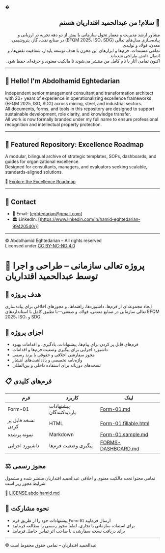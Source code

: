 �<div dir="rtl">

## 👋 سلام! من عبدالحمید اقتداریان هستم

مشاور ارشد مدیریت و معمار تحول سازمانی با بیش از دو دهه تجربه در ارزیابی و پیاده‌سازی مدل‌های تعالی (EFQM 2025، ISO، SDG) در صنایع نفت، گاز، پتروشیمی، معدن، فولاد و تولیدی.  
تمامی مستندات، فرم‌ها و ابزارهای این مخزن با هدف توسعه پایدار، شفافیت نقش‌ها، و انتقال دانش طراحی شده‌اند.  
اکنون تمامی آثار با نام کامل من منتشر می‌شوند تا مالکیت معنوی و حرفه‌ای حفظ شود.

</div>

---

## 👋 Hello! I'm Abdolhamid Eghtedarian

Independent senior management consultant and transformation architect with 20+ years of experience in operationalizing excellence frameworks (EFQM 2025, ISO, SDG) across mining, steel, and industrial sectors.  
All documents, forms, and tools in this repository are designed to support sustainable development, role clarity, and knowledge transfer.  
All work is now formally branded under my full name to ensure professional recognition and intellectual property protection.

---

## 📘 Featured Repository: Excellence Roadmap

A modular, bilingual archive of strategic templates, SOPs, dashboards, and guides for organizational excellence.  
Designed for consultants, managers, and evaluators seeking scalable, standards-aligned solutions.

🔗 [Explore the Excellence Roadmap](https://github.com/hamideghtedarian/excellence-roadmap)

---

## 📩 Contact

- 📧 Email: [eghtedarian@gmail.com]  
- 🏛️ LinkedIn: [(https://www.linkedin.com/in/hamid-eghtedarian-99420540/)]

---

© Abdolhamid Eghtedarian – All rights reserved  
Licensed under [CC BY-NC-ND 4.0](https://creativecommons.org/licenses/by-nc-nd/4.0/)

# 🌟 پروژه تعالی سازمانی – طراحی و اجرا توسط عبدالحمید اقتداریان

## 🎯 هدف پروژه
ایجاد مجموعه‌ای از فرم‌ها، داشبوردها، راهنماها، و مجوزهای اخلاقی برای پیاده‌سازی تعالی سازمانی در صنایع معدنی، فولاد، و صنعتی—با تطبیق کامل با استانداردهای EFQM 2025، ISO، و SDG.

## 🧩 اجزای پروژه

- فرم‌های قابل پر کردن برای پیام‌ها، پیشنهادات، یادگیری، و اقدامات بهبود  
- داشبورد اجرایی برای پیگیری وضعیت فرم‌ها و اقدامات  
- مجوز سفارشی اخلاقی و حقوقی با برند رسمی  
- واژه‌نامه تخصصی و یادداشت‌های انتشار  
- نسخه‌های دو‌زبانه برای استفاده داخلی و بین‌المللی

## 📋 فرم‌های کلیدی

| فرم | کاربرد | لینک |
|-----|--------|------|
| Form-01 | پیشنهادات بازدیدکنندگان | [Form-01.md](Form-01.md) |
| نسخه قابل پر کردن | HTML | [Form-01.fillable.html](Form-01.fillable.html) |
| نمونه پرشده | Markdown | [Form-01.sample.md](Form-01.sample.md) |
| داشبورد اجرایی | پیگیری وضعیت فرم‌ها | [FORMS-DASHBOARD.md](FORMS-DASHBOARD.md) |

## ⚖️ مجوز رسمی

تمامی محتوا تحت مالکیت معنوی و اخلاقی عبدالحمید اقتداریان منتشر شده و مشمول شرایط مجوز زیر است:

🔗 [LICENSE.abdolhamid.md](LICENSE.abdolhamid.md)

## 📣 نحوه مشارکت

- پیشنهادات خود را از طریق فرم `Form-01` ارسال فرمایید  
- برای استفاده سازمانی یا تجاری، لطفاً مجوز رسمی را مطالعه فرمایید  
- برای دریافت نسخه سفارشی، با صاحب اثر تماس حاصل فرمایید

---

© عبدالحمید اقتداریان – تمامی حقوق محفوظ است  
